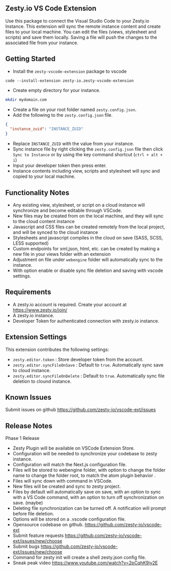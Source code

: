 ## Zesty.io VS Code Extension

Use this package to connect the Visual Studio Code to your Zesty.io Instance. This extension will sync the remote instance content and create files to your local machine. You can edit the files (views, stylesheet and scripts) and save them locally. Saving a file will push the changes to the associated file from your instance.

## Getting Started

- Install the `zesty-vscode-extension` package to vscode

```
code --install-extension zesty-io.zesty-vscode-extension
```

- Create empty directory for your instance.

```bash
mkdir mydomain.com
```

- Create a file on your root folder named `zesty.config.json`.
- Add the following to the `zesty.config.json` file.

```json
{
  "instance_zuid": "INSTANCE_ZUID"
}
```

- Replace `INSTANCE_ZUID` with the value from your instance.
- Sync instance file by right clicking the `zesty.config.json` file then click `Sync to Instance` or by using the key command shortcut (`ctrl + alt + i`)
- Input your developer token then press enter.
- Instance contents including view, scripts and stylesheet will sync and copied to your local machine.

## Functionality Notes

- Any existing view, stylesheet, or script on a cloud instance will synchronize and become editable through VSCode.
- New files may be created from on the local machine, and they will sync to the cloud content instance
- Javascript and CSS files can be created remotely from the local project, and will be synced to the cloud instance
- Stylesheets and javascript compiles in the cloud on save (SASS, SCSS, LESS supported)
- Custom endpoints for xml,json, html, etc. can be created by making a new file in your views folder with an extension
- Adjustment on file under `webengine` folder will automatically sync to the instance.
- With option enable or disable sync file deletion and saving with vscode settings.

## Requirements

- A zesty.io account is required. Create your account at https://www.zesty.io/join/
- A zesty.io instance.
- Developer Token for authenticated connection with zesty.io instance.

## Extension Settings

This extension contributes the following settings:

- `zesty.editor.token` : Store developer token from the account.
- `zesty.editor.syncFileOnSave` : Default to `true`. Automatically sync save to cloud instance.
- `zesty.editor.syncFileOnDelete` : Default to `true`. Automatically sync file deletion to clound instance.

## Known Issues

Submit issues on github https://github.com/zesty-io/vscode-ext/issues

## Release Notes

Phase 1 Release

- Zesty Plugin will be available on VSCode Extension Store.
- Configuration will be needed to synchronize your codebase to zesty instance.
- Configuration will match the Next.js configuration file.
- Files will be stored to webengine folder, with option to change the folder name to change the folder root, to match the atom plugin behavior .
- Files will sync down with command in VSCode.
- New files will be created and sync to zesty project.
- Files by default will automatically save on save, with an option to sync with a VS Code command, with an option to turn off synchronization on save. (maybe)
- Deleting file synchronization can be turned off. A notification will prompt before file deletion.
- Options will be stored on a .vscode configuration file.
- Opensource codebase on github. https://github.com/zesty-io/vscode-ext
- Submit feature requests https://github.com/zesty-io/vscode-ext/issues/new/choose
- Submit bugs https://github.com/zesty-io/vscode-ext/issues/new/choose
- Command for zesty init will create a shell zesty.json config file.
- Sneak peak video https://www.youtube.com/watch?v=2pCqhK9iy2E
